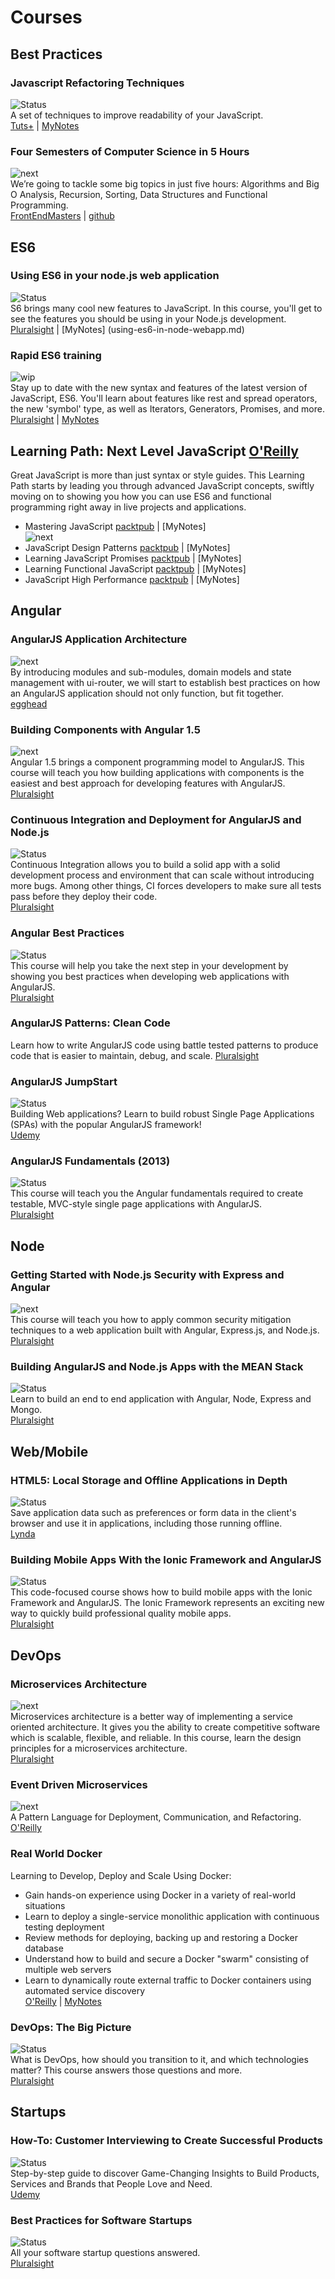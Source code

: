 # Courses

## Best Practices
### Javascript Refactoring Techniques
![Status](https://img.shields.io/badge/status-done-brightgreen.svg)  
A set of techniques to improve readability of your JavaScript.  
[Tuts+](http://code.tutsplus.com/courses/javascript-refactoring-techniques/lessons/refactoring-techniques) | [MyNotes](js-refactoring-techniques.md)

### Four Semesters of Computer Science in 5 Hours
![next](https://img.shields.io/badge/plan-next--1-lightgrey.svg)  
We’re going to tackle some big topics in just five hours: Algorithms and Big O Analysis, Recursion, Sorting, Data Structures and Functional Programming.  
[FrontEndMasters](https://frontendmasters.com/courses/computer-science/) | [github](https://btholt.github.io/four-semesters-of-cs/)


## ES6
### Using ES6 in your node.js web application
![Status](https://img.shields.io/badge/status-done-brightgreen.svg)  
S6 brings many cool new features to JavaScript. In this course, you'll get to see the features you should be using in your Node.js development.  
[Pluralsight](https://www.pluralsight.com/courses/nodejs-es6-web-apps) | [MyNotes] (using-es6-in-node-webapp.md)

### Rapid ES6 training
![wip](https://img.shields.io/badge/wip-70%25-yellow.svg)  
Stay up to date with the new syntax and features of the latest version of JavaScript, ES6. You'll learn about features like rest and spread operators, the new 'symbol' type, as well as Iterators, Generators, Promises, and more.  
[Pluralsight](https://www.pluralsight.com/courses/rapid-es6-training) | [MyNotes](rapid-es6-training.md)

## Learning Path: Next Level JavaScript [O'Reilly](https://www.safaribooksonline.com/library/view/learning-path-next/9781786461216/)
Great JavaScript is more than just syntax or style guides. This Learning Path starts by leading you through advanced JavaScript concepts, swiftly moving on to showing you how you can use ES6 and functional programming right away in live projects and applications.
* Mastering JavaScript [packtpub](https://www.packtpub.com/web-development/mastering-javascript-video) | [MyNotes]  
![next](https://img.shields.io/badge/plan-next--1-lightgrey.svg)  
* JavaScript Design Patterns [packtpub](https://www.packtpub.com/web-development/javascript-design-patterns-20-patterns-advancing-your-javascript-skills-video) | [MyNotes]
* Learning JavaScript Promises [packtpub](https://www.packtpub.com/web-development/learning-javascript-promises-practical-applications-es6-and-angularjs-video) | [MyNotes]
* Learning Functional JavaScript [packtpub](https://www.packtpub.com/web-development/learning-functional-javascript-video) | [MyNotes]
* JavaScript High Performance [packtpub](https://www.packtpub.com/web-development/javascript-high-performance-video) | [MyNotes]

## Angular
### AngularJS Application Architecture
![next](https://img.shields.io/badge/plan-next--2-lightgrey.svg)  
By introducing modules and sub-modules, domain models and state management with ui-router, we will start to establish best practices on how an AngularJS application should not only function, but fit together.  
[egghead](https://egghead.io/courses/angularjs-application-architecture)

### Building Components with Angular 1.5
![next](https://img.shields.io/badge/plan-next--1-lightgrey.svg)  
Angular 1.5 brings a component programming model to AngularJS. This course will teach you how building applications with components is the easiest and best approach for developing features with AngularJS.  
[Pluralsight](https://www.pluralsight.com/courses/building-components-angular-1-5)

### Continuous Integration and Deployment for AngularJS and Node.js
![Status](https://img.shields.io/badge/status-done-brightgreen.svg)  
Continuous Integration allows you to build a solid app with a solid development process and environment that can scale without introducing more bugs. Among other things, CI forces developers to make sure all tests pass before they deploy their code.  
[Pluralsight](http://www.pluralsight.com/training/Courses/TableOfContents/continuous-integration-deployment-angularjs-nodejs)

### Angular Best Practices
![Status](https://img.shields.io/badge/status-done-brightgreen.svg)  
This course will help you take the next step in your development by showing you best practices when developing web applications with AngularJS.  
[Pluralsight](http://www.pluralsight.com/training/Courses/TableOfContents/angular-best-practices)

### AngularJS Patterns: Clean Code
Learn how to write AngularJS code using battle tested patterns to produce code that is easier to maintain, debug, and scale.
[Pluralsight](https://www.pluralsight.com/courses/angularjs-patterns-clean-code)

### AngularJS JumpStart
![Status](https://img.shields.io/badge/status-done-brightgreen.svg)  
Building Web applications? Learn to build robust Single Page Applications (SPAs) with the popular AngularJS framework!  
[Udemy](https://www.udemy.com/angularjs-jumpstart/)

### AngularJS Fundamentals (2013)
![Status](https://img.shields.io/badge/status-done-brightgreen.svg)  
This course will teach you the Angular fundamentals required to create testable, MVC-style single page applications with AngularJS.  
[Pluralsight](http://pluralsight.com/training/Courses/TableOfContents/angularjs-fundamentals)

## Node
### Getting Started with Node.js Security with Express and Angular
![next](https://img.shields.io/badge/plan-next--1-lightgrey.svg)  
This course will teach you how to apply common security mitigation techniques to a web application built with Angular, Express.js, and Node.js.  
[Pluralsight](https://www.pluralsight.com/courses/nodejs-security-express-angular-get-started)

### Building AngularJS and Node.js Apps with the MEAN Stack 
![Status](https://img.shields.io/badge/status-done-brightgreen.svg)  
Learn to build an end to end application with Angular, Node, Express and Mongo.  
[Pluralsight](https://www.pluralsight.com/courses/building-angularjs-nodejs-apps-mean)

## Web/Mobile
### HTML5: Local Storage and Offline Applications in Depth
![Status](https://img.shields.io/badge/status-done-brightgreen.svg)  
Save application data such as preferences or form data in the client's browser and use it in applications, including those running offline.  
[Lynda](https://www.lynda.com/HTML-5-tutorials/HTML5-Local-Storage-and-Offline-Applications-in-Depth/80441-2.html)

### Building Mobile Apps With the Ionic Framework and AngularJS
![Status](https://img.shields.io/badge/status-done-brightgreen.svg)  
This code-focused course shows how to build mobile apps with the Ionic Framework and AngularJS. The Ionic Framework represents an exciting new way to quickly build professional quality mobile apps.  
[Pluralsight](https://www.pluralsight.com/courses/building-mobile-apps-ionic-framework-angularjs)

## DevOps
### Microservices Architecture
![next](https://img.shields.io/badge/plan-next--2-lightgrey.svg)  
Microservices architecture is a better way of implementing a service oriented architecture. It gives you the ability to create competitive software which is scalable, flexible, and reliable. In this course, learn the design principles for a microservices architecture.  
[Pluralsight](https://www.pluralsight.com/courses/microservices-architecture)

### Event Driven Microservices
![next](https://img.shields.io/badge/plan-next--1-lightgrey.svg)  
A Pattern Language for Deployment, Communication, and Refactoring.  
[O'Reilly](http://shop.oreilly.com/product/0636920047551.do) 

### Real World Docker
Learning to Develop, Deploy and Scale Using Docker:
* Gain hands-on experience using Docker in a variety of real-world situations
* Learn to deploy a single-service monolithic application with continuous testing deployment
* Review methods for deploying, backing up and restoring a Docker database
* Understand how to build and secure a Docker "swarm" consisting of multiple web servers
* Learn to dynamically route external traffic to Docker containers using automated service discovery  
[O'Reilly](http://shop.oreilly.com/product/0636920051343.do) | [MyNotes](devops/real-world-docker.md)

### DevOps: The Big Picture
![Status](https://img.shields.io/badge/status-done-brightgreen.svg)  
What is DevOps, how should you transition to it, and which technologies matter? This course answers those questions and more.  
[Pluralsight](https://www.pluralsight.com/courses/devops-big-picture)

## Startups
### How-To: Customer Interviewing to Create Successful Products
![Status](https://img.shields.io/badge/status-done-brightgreen.svg)  
Step-by-step guide to discover Game-Changing Insights to Build Products, Services and Brands that People Love and Need.  
[Udemy](https://www.udemy.com/customer-interviewing/)

### Best Practices for Software Startups
![Status](https://img.shields.io/badge/status-done-brightgreen.svg)  
All your software startup questions answered.  
[Pluralsight](https://www.pluralsight.com/courses/startup-best-practices)